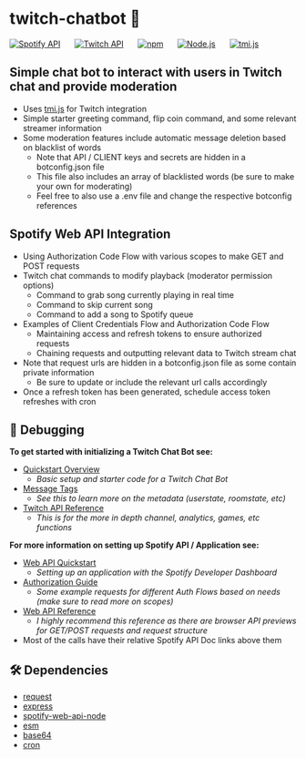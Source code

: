#  twitch-chatbot 🤖

[![Spotify API](https://img.shields.io/badge/Spotify%20API-Doc-brightgreen?style=for-the-badge&logo=spotify)](https://developer.spotify.com/documentation/web-api/quick-start/)
   [![Twitch API](https://img.shields.io/badge/Twitch%20API-Doc-blueviolet?style=for-the-badge&logo=twitch)](https://dev.twitch.tv/docs/)
   [![npm](https://img.shields.io/badge/npm-v7.15.1-red?style=for-the-badge&logo=npm)](https://docs.npmjs.com/downloading-and-installing-node-js-and-npm)
   [![Node.js](https://img.shields.io/badge/Node.js-v16.3.0-brightgreen?style=for-the-badge&logo=node.js)](https://dev.twitch.tv/docs/)
   [![tmi.js](https://img.shields.io/badge/tmi.js-v1.8.0-blueviolet?style=for-the-badge&logo=tmi.js)](https://github.com/tmijs/tmi.js)

## Simple chat bot to interact with users in Twitch chat and provide moderation
- Uses [tmi.js](https://github.com/tmijs/tmi.js) for Twitch integration
- Simple starter greeting command, flip coin command, and some relevant streamer information
- Some moderation features include automatic message deletion based on blacklist of words
    - Note that API / CLIENT keys and secrets are hidden in a botconfig.json file
    - This file also includes an array of blacklisted words (be sure to make your own for moderating)
    - Feel free to also use a .env file and change the respective botconfig references

##  Spotify Web API Integration
- Using Authorization Code Flow with various scopes to make GET and POST requests
- Twitch chat commands to modify playback (moderator permission options)
    - Command to grab song currently playing in real time
    - Command to skip current song
    - Command to add a song to Spotify queue
- Examples of Client Credentials Flow and Authorization Code Flow
    - Maintaining access and refresh tokens to ensure authorized requests
    - Chaining requests and outputting relevant data to Twitch stream chat
- Note that request urls are hidden in a botconfig.json file as some contain private information
    - Be sure to update or include the relevant url calls accordingly
- Once a refresh token has been generated, schedule access token refreshes with cron

##  🔎 Debugging 
**To get started with initializing a Twitch Chat Bot see:**
- [Quickstart Overview](https://dev.twitch.tv/docs/irc)
    - *Basic setup and starter code for a Twitch Chat Bot*
- [Message Tags](https://dev.twitch.tv/docs/irc/tags)
    - *See this to learn more on the metadata (userstate, roomstate, etc)*
- [Twitch API Reference](https://dev.twitch.tv/docs/api/reference)
    - *This is for the more in depth channel, analytics, games, etc functions*

**For more information on setting up Spotify API / Application see:**
- [Web API Quickstart](https://developer.spotify.com/documentation/web-api/quick-start/)
    - *Setting up an application with the Spotify Developer Dashboard*
- [Authorization Guide](https://developer.spotify.com/documentation/general/guides/authorization-guide/#authorization-code-flow)
    - *Some example requests for different Auth Flows based on needs (make sure to read more on scopes)*
- [Web API Reference](https://developer.spotify.com/documentation/web-api/reference/)
    - *I highly recommend this reference as there are browser API previews for GET/POST requests and request structure*
- Most of the calls have their relative Spotify API Doc links above them

## 🛠️ Dependencies 
- [request](https://www.npmjs.com/package/request)
- [express](https://www.npmjs.com/package/express)
- [spotify-web-api-node](https://www.npmjs.com/package/spotify-web-api-node)
- [esm](https://www.npmjs.com/package/esm)
- [base64](https://www.npmjs.com/package/base-64)
- [cron](https://www.npmjs.com/package/cron)
